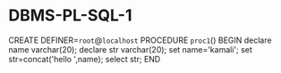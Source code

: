 # DBMS-PL-SQL-1
CREATE DEFINER=`root`@`localhost` 
PROCEDURE `proc1`()
BEGIN
declare name varchar(20);
declare str varchar(20);
set name='kamali';
set str=concat('hello ',name);
select str;
END
